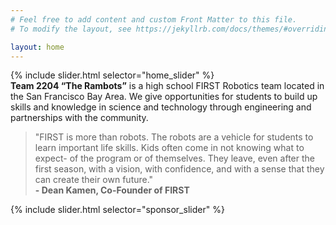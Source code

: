 ```yaml
---
# Feel free to add content and custom Front Matter to this file.
# To modify the layout, see https://jekyllrb.com/docs/themes/#overriding-theme-defaults

layout: home
---
```


{% include slider.html selector="home_slider" %}
<br>
**Team 2204 “The Rambots”** is a high school FIRST Robotics team located in the San Francisco Bay Area. We give
opportunities for students to build up skills and knowledge in science and technology through engineering and
partnerships with the community.

> "FIRST is more than robots. The robots are a vehicle for students to learn important life skills. Kids often come in
> not knowing what to expect- of the program or of themselves. They leave, even after the first season, with a vision,
> with confidence, and with a sense that they can create their own future." <br>**- Dean Kamen, Co-Founder of FIRST**


{% include slider.html selector="sponsor_slider" %}


